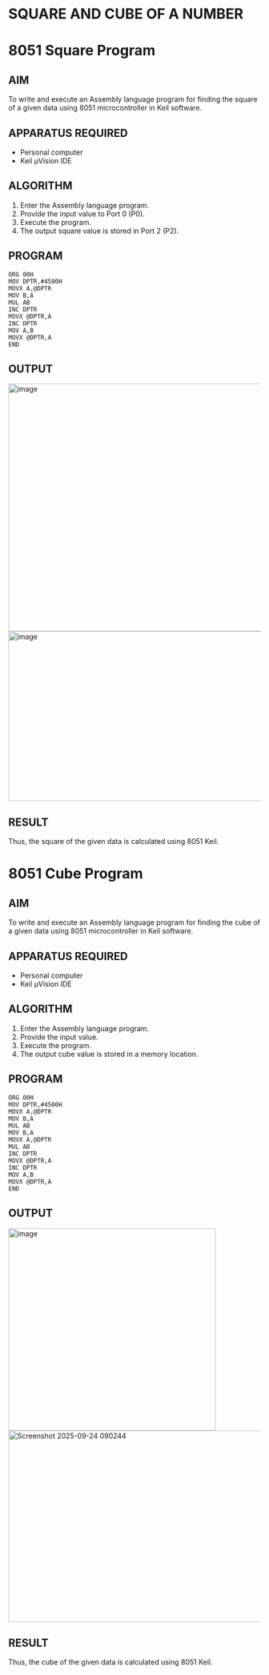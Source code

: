 # SQUARE AND CUBE OF A NUMBER
# 8051 Square  Program

## AIM
To write and execute an Assembly language program for finding the square of a given data using 8051 microcontroller in Keil software.

## APPARATUS REQUIRED
- Personal computer
- Keil μVision IDE

## ALGORITHM
1. Enter the Assembly language program.
2. Provide the input value to Port 0 (P0).
3. Execute the program.
4. The output square value is stored in Port 2 (P2).

## PROGRAM
```
ORG 00H
MOV DPTR,#4500H
MOVX A,@DPTR
MOV B,A
MUL AB
INC DPTR
MOVX @DPTR,A
INC DPTR
MOV A,B
MOVX @DPTR,A
END
```

## OUTPUT
<img width="566" height="495" alt="image" src="https://github.com/user-attachments/assets/35192681-f9fe-4702-bc35-c9ad31e303ae" />
<img width="648" height="339" alt="image" src="https://github.com/user-attachments/assets/c2c805b8-815a-4c13-b356-0c4b69b656a1" />


## RESULT
Thus, the square of the given data is calculated using 8051 Keil.

# 8051 Cube  Program

## AIM
To write and execute an Assembly language program for finding the cube of a given data using 8051 microcontroller in Keil software.

## APPARATUS REQUIRED
- Personal computer
- Keil μVision IDE

## ALGORITHM
1. Enter the Assembly language program.
2. Provide the input value.
3. Execute the program.
4. The output cube value is stored in a memory location.

## PROGRAM
```
ORG 00H
MOV DPTR,#4500H
MOVX A,@DPTR
MOV B,A
MUL AB
MOV B,A
MOVX A,@DPTR
MUL AB
INC DPTR
MOVX @DPTR,A
INC DPTR
MOV A,B
MOVX @DPTR,A
END

```

## OUTPUT
<img width="414" height="404" alt="image" src="https://github.com/user-attachments/assets/912335bd-fd13-418f-83ef-62d1e4f6bfb7" />
<img width="759" height="383" alt="Screenshot 2025-09-24 090244" src="https://github.com/user-attachments/assets/8e1b25f9-4791-4862-b7d5-20f24224fdd5" />

## RESULT
Thus, the cube of the given data is calculated using 8051 Keil.
